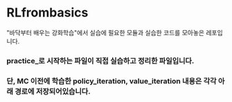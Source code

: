 # RLfrombasics



"바닥부터 배우는 강화학습"에서 실습에 필요한 모듈과
실습한 코드를 모아놓은 레포입니다.

### practice_로 시작하는 파일이 직접 실습하고 정리한 파일입니다.

### 단, MC 이전에 학습한 policy_iteration, value_iteration 내용은 각각 아래 경로에 저장되어있습니다.
[정책 이터레이션]: https://github.com/mrjjo18/study/tree/master/python_keras_rl/1-grid-world/1-policy-iteration
[가치 이터레이션]: https://github.com/mrjjo18/study/tree/master/python_keras_rl/1-grid-world/2-value-iteration
